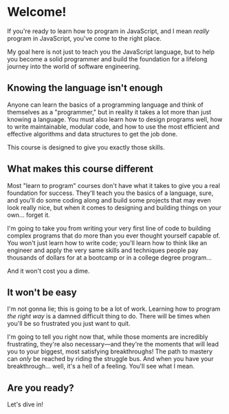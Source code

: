 # Welcome!

If you're ready to learn how to program in JavaScript, and I mean *really* program in JavaScript, you've come to the right place.

My goal here is not just to teach you the JavaScript language, but to help you become a solid programmer and build the foundation for a lifelong journey into the world of software engineering.

## Knowing the language isn't enough

Anyone can learn the basics of a programming language and think of themselves as a "programmer," but in reality it takes a lot more than just knowing a language. You must also learn how to design programs well, how to write maintainable, modular code, and how to use the most efficient and effective algorithms and data structures to get the job done.

This course is designed to give you exactly those skills.

## What makes this course different

Most "learn to program" courses don't have what it takes to give you a real foundation for success. They'll teach you the basics of a language, sure, and you'll do some coding along and build some projects that may even look really nice, but when it comes to designing and building things on your own... forget it.

I'm going to take you from writing your very first line of code to building complex programs that do more than you ever thought yourself capable of. You won't just learn how to write code; you'll learn how to think like an engineer and apply the very same skills and techniques people pay thousands of dollars for at a bootcamp or in a college degree program...

And it won't cost you a dime.

## It won't be easy

I'm not gonna lie; this is going to be a lot of work. Learning how to program *the right way* is a damned difficult thing to do. There will be times when you'll be so frustrated you just want to quit.

I'm going to tell you right now that, while those moments are incredibly frustrating, they're also necessary&mdash;and they're the moments that will lead you to your biggest, most satisfying breakthroughs! The path to mastery can *only* be reached by riding the struggle bus. And when you have your breakthrough... well, it's a hell of a feeling. You'll see what I mean.

## Are you ready?

Let's dive in!
